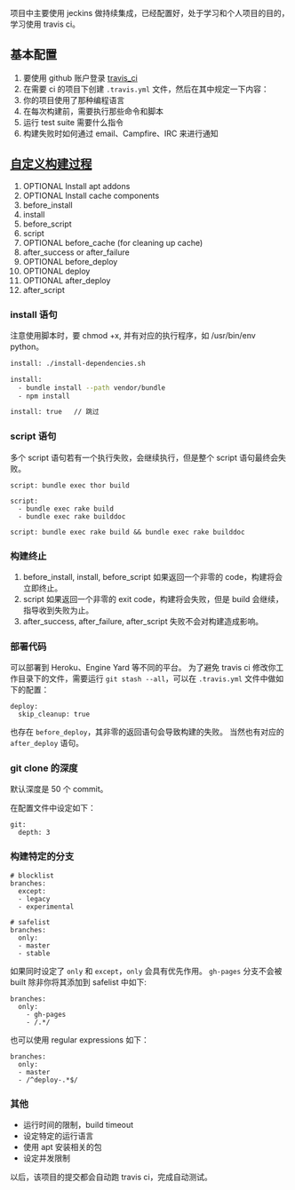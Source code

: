 
项目中主要使用 jeckins 做持续集成，已经配置好，处于学习和个人项目的目的，学习使用 travis ci。

## 基本配置
1. 要使用 github 账户登录 [travis_ci](https://travis-ci.org/)
2. 在需要 ci 的项目下创建 `.travis.yml` 文件，然后在其中规定一下内容：
3. 你的项目使用了那种编程语言
4. 在每次构建前，需要执行那些命令和脚本
5. 运行 test suite 需要什么指令
6. 构建失败时如何通过 email、Campfire、IRC 来进行通知

## [自定义构建过程](https://docs.travis-ci.com/user/customizing-the-build/)

1. OPTIONAL Install apt addons
2. OPTIONAL Install cache components
3. before_install
4. install
5. before_script
6. script
7. OPTIONAL before_cache (for cleaning up cache)
8. after_success or after_failure
9. OPTIONAL before_deploy
10. OPTIONAL deploy
11. OPTIONAL after_deploy
12. after_script

### install 语句

注意使用脚本时，要 chmod +x, 并有对应的执行程序，如 /usr/bin/env python。

```bash
install: ./install-dependencies.sh

install:
  - bundle install --path vendor/bundle
  - npm install

install: true   // 跳过
```

### script 语句

多个 script 语句若有一个执行失败，会继续执行，但是整个 script 语句最终会失败。

```
script: bundle exec thor build

script:
  - bundle exec rake build
  - bundle exec rake builddoc

script: bundle exec rake build && bundle exec rake builddoc
```

### 构建终止

1. before_install, install, before_script 如果返回一个非零的 code，构建将会立即终止。
2. script 如果返回一个非零的 exit code，构建将会失败，但是 build 会继续，指导收到失败为止。
3. after_success, after_failure, after_script 失败不会对构建造成影响。

### 部署代码

可以部署到 Heroku、Engine Yard 等不同的平台。
为了避免 travis ci 修改你工作目录下的文件，需要运行 `git stash --all`，可以在 `.travis.yml` 文件中做如下的配置：

```
deploy:
  skip_cleanup: true
```

也存在 `before_deploy`，其非零的返回语句会导致构建的失败。
当然也有对应的 `after_deploy` 语句。

### git clone 的深度
默认深度是 50 个 commit。

在配置文件中设定如下：
```
git:
  depth: 3
```

### 构建特定的分支

```
# blocklist
branches:
  except:
  - legacy
  - experimental

# safelist
branches:
  only:
  - master
  - stable
```

如果同时设定了 `only` 和 `except`，`only` 会具有优先作用。 `gh-pages` 分支不会被 built 除非你将其添加到 safelist 中如下:

```
branches:
  only:
    - gh-pages
    - /.*/
```

也可以使用 regular expressions 如下：

```
branches:
  only:
  - master
  - /^deploy-.*$/
```

### 其他

+ 运行时间的限制，build timeout
+ 设定特定的运行语言
+ 使用 apt 安装相关的包
+ 设定并发限制


以后，该项目的提交都会自动跑 travis ci，完成自动测试。

